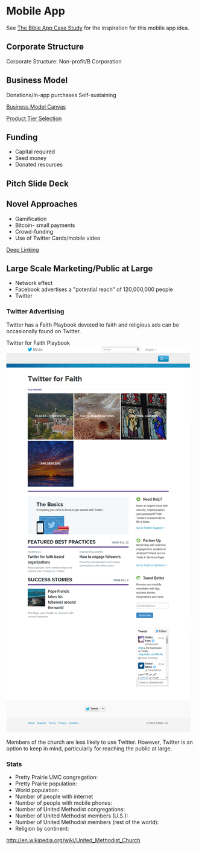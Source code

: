 # Mobile App

See [The Bible App Case Study](the_bible_app_case_study.md) for the inspiration for this mobile app idea.

## Corporate Structure

Corporate Structure: Non-profit/B Corporation

## Business Model

Donations/In-app purchases
Self-sustaining

[Business Model Canvas](http://www.businessmodelgeneration.com/downloads/business_model_canvas_poster.pdf)

[Product Tier Selection](https://camo.githubusercontent.com/a4b7ee4a662786d0af4c1eacb9b8b7bdd9eb6e6d/687474703a2f2f692e696d6775722e636f6d2f7139594e4939542e706e67)

## Funding
* Capital required
* Seed money
* Donated resources

## Pitch Slide Deck

## Novel Approaches
* Gamification
* Bitcoin- small payments
* Crowd-funding
* Use of Twitter Cards/mobile video

[Deep Linking](http://en.wikipedia.org/wiki/Mobile_deep_linking)

## Large Scale Marketing/Public at Large

* Network effect
* Facebook advertises a "potential reach" of 120,000,000 people
* Twitter

### Twitter Advertising

Twitter has a Faith Playbook devoted to faith and religious ads can be occasionally found on Twitter. 

Twitter for Faith Playbook
![](new-marketing-strategy/twitter-for-faith-playbook.png)

Members of the church are less likely to use Twitter. However, Twitter is an option to keep in mind, particularly for reaching the public at large. 

### Stats

* Pretty Prairie UMC congregation: 
* Pretty Prairie population: 
* World population:
* Number of people with internet
* Number of people with mobile phones:
* Number of United Methodist congregations:
* Number of United Methodist members (U.S.):
* Number of United Methodist members (rest of the world):
* Religion by continent:

http://en.wikipedia.org/wiki/United_Methodist_Church







